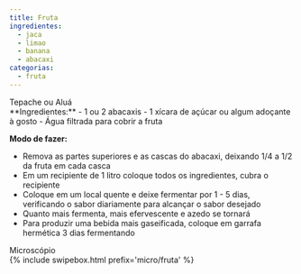```yaml
---
title: Fruta
ingredientes:
  - jaca
  - limao
  - banana
  - abacaxi
categorias:
  - fruta
---
```

<div class="content-receita" markdown="1" data-slug="{{ page.slug }}">
<div class="content-title">Tepache ou Aluá</div>
**Ingredientes:**
- 1 ou 2 abacaxis
- 1 xícara de açúcar ou algum adoçante à gosto
- Água filtrada para cobrir a fruta

**Modo de fazer:**
- Remova as partes superiores e as cascas do abacaxi, deixando 1/4 a 1/2 da fruta em cada casca
- Em um recipiente de 1 litro coloque todos os ingredientes, cubra o recipiente
- Coloque em um local quente e deixe fermentar por 1 - 5 dias, verificando o sabor diariamente para alcançar o sabor desejado
- Quanto mais fermenta, mais efervescente e azedo se tornará
- Para produzir uma bebida mais gaseificada, coloque em garrafa hermética 3 dias fermentando
</div>

<div class="content-mapa" markdown="1" data-slug="{{ page.slug }}">
<div class="content-title">Microscópio</div>
  {% include swipebox.html prefix='micro/fruta' %}
</div>